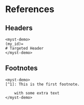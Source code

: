 # References

## Headers

```{raw} html
<myst-demo>
(my_id)=
# Targeted Header
</myst-demo>
```

## Footnotes

```{raw} html
<myst-demo>
[^1]: This is the first footnote.

    with some extra text
</myst-demo>
```
